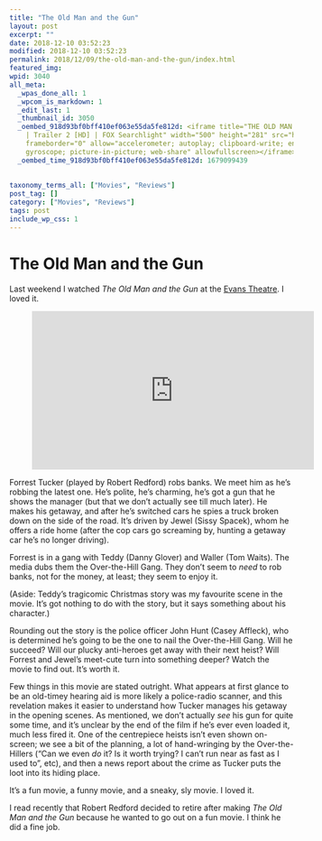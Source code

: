 ```yaml
---
title: "The Old Man and the Gun"
layout: post
excerpt: ""
date: 2018-12-10 03:52:23
modified: 2018-12-10 03:52:23
permalink: 2018/12/09/the-old-man-and-the-gun/index.html
featured_img: 
wpid: 3040
all_meta: 
  _wpas_done_all: 1
  _wpcom_is_markdown: 1
  _edit_last: 1
  _thumbnail_id: 3050
  _oembed_918d93bf0bff410ef063e55da5fe812d: <iframe title="THE OLD MAN &amp; THE GUN
    | Trailer 2 [HD] | FOX Searchlight" width="500" height="281" src="https://www.youtube.com/embed/IdLQb9zN9OE?feature=oembed"
    frameborder="0" allow="accelerometer; autoplay; clipboard-write; encrypted-media;
    gyroscope; picture-in-picture; web-share" allowfullscreen></iframe>
  _oembed_time_918d93bf0bff410ef063e55da5fe812d: 1679099439
  
  
taxonomy_terms_all: ["Movies", "Reviews"]
post_tag: []
category: ["Movies", "Reviews"]
tags: post
include_wp_css: 1
---
```


# The Old Man and the Gun

Last weekend I watched *The Old Man and the Gun* at the [Evans Theatre](https://evanstheatre.ca/). I loved it.

<figure class="wp-block-embed-youtube wp-block-embed is-type-video is-provider-youtube wp-embed-aspect-16-9 wp-has-aspect-ratio"><div class="wp-block-embed__wrapper"><iframe allow="accelerometer; autoplay; clipboard-write; encrypted-media; gyroscope; picture-in-picture; web-share" allowfullscreen="" frameborder="0" height="281" loading="lazy" src="https://www.youtube.com/embed/IdLQb9zN9OE?feature=oembed" title="THE OLD MAN & THE GUN | Trailer 2 [HD] | FOX Searchlight" width="500"></iframe></div><figcaption>  
  
</figcaption></figure>Forrest Tucker (played by Robert Redford) robs banks. We meet him as he’s robbing the latest one. He’s polite, he’s charming, he’s got a gun that he shows the manager (but that we don’t actually see till much later). He makes his getaway, and after he’s switched cars he spies a truck broken down on the side of the road. It’s driven by Jewel (Sissy Spacek), whom he offers a ride home (after the cop cars go screaming by, hunting a getaway car he’s no longer driving).

Forrest is in a gang with Teddy (Danny Glover) and Waller (Tom Waits). The media dubs them the Over-the-Hill Gang. They don’t seem to *need* to rob banks, not for the money, at least; they seem to enjoy it.

(Aside: Teddy’s tragicomic Christmas story was my favourite scene in the movie. It’s got nothing to do with the story, but it says something about his character.)

Rounding out the story is the police officer John Hunt (Casey Affleck), who is determined he’s going to be the one to nail the Over-the-Hill Gang. Will he succeed? Will our plucky anti-heroes get away with their next heist? Will Forrest and Jewel’s meet-cute turn into something deeper? Watch the movie to find out. It’s worth it.

Few things in this movie are stated outright. What appears at first glance to be an old-timey hearing aid is more likely a police-radio scanner, and this revelation makes it easier to understand how Tucker manages his getaway in the opening scenes. As mentioned, we don’t actually *see* his gun for quite some time, and it’s unclear by the end of the film if he’s ever even loaded it, much less fired it. One of the centrepiece heists isn’t even shown on-screen; we see a bit of the planning, a lot of hand-wringing by the Over-the-Hillers (“Can we even *do* it? Is it worth trying? I can’t run near as fast as I used to”, etc), and then a news report about the crime as Tucker puts the loot into its hiding place.

It’s a fun movie, a funny movie, and a sneaky, sly movie. I loved it.

I read recently that Robert Redford decided to retire after making *The Old Man and the Gun* because he wanted to go out on a fun movie. I think he did a fine job.